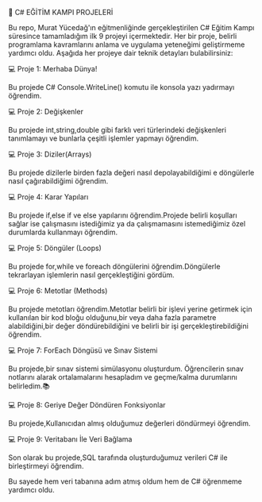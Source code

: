 🚀 C# EĞİTİM KAMPI PROJELERİ

Bu repo, Murat Yücedağ'ın eğitmenliğinde gerçekleştirilen C# Eğitim Kampı süresince tamamladığım ilk 9 projeyi içermektedir. Her bir proje, belirli programlama kavramlarını anlama ve uygulama yeteneğimi geliştirmeme yardımcı oldu. Aşağıda her projeye dair teknik detayları bulabilirsiniz:

💻 Proje 1: Merhaba Dünya!

Bu projede C# Console.WriteLine() komutu ile konsola yazı yadırmayı öğrendim.

💻 Proje 2: Değişkenler

Bu projede int,string,double gibi farklı veri türlerindeki değişkenleri tanımlamayı ve bunlarla çeşitli işlemler yapmayı öğrendim.

💻 Proje 3: Diziler(Arrays)

Bu projede dizilerle birden fazla değeri nasıl depolayabildiğimi e döngülerle nasıl çağırabildiğimi öğrendim.

💻 Proje 4: Karar Yapıları

Bu projede if,else if ve else yapılarını öğrendim.Projede belirli koşulları sağlar ise çalışmasını istediğimiz ya da çalışmamasını istemediğimiz özel durumlarda kullanmayı öğrendim.

💻 Proje 5: Döngüler (Loops)

Bu projede for,while ve foreach döngülerini öğrendim.Döngülerle tekrarlayan işlemlerin nasıl gerçekleştiğini gördüm.

💻 Proje 6: Metotlar (Methods)

Bu projede metotları öğrendim.Metotlar belirli bir işlevi yerine getirmek için kullanılan bir kod bloğu olduğunu,bir veya daha fazla parametre alabildiğini,bir değer döndürebildiğini ve belirli bir işi gerçekleştirebildiğini öğrendim.

💻 Proje 7: ForEach Döngüsü ve Sınav Sistemi 

Bu projede,bir sınav sistemi simülasyonu oluşturdum. Öğrencilerin sınav notlarını alarak ortalamalarını hesapladım ve geçme/kalma durumlarını belirledim.📚

💻 Proje 8: Geriye Değer Döndüren Fonksiyonlar

Bu projede,Kullanıcıdan almış olduğumuz değerleri döndürmeyi öğrendim.

💻 Proje 9: Veritabanı İle Veri Bağlama

Son olarak bu projede,SQL tarafında oluşturduğumuz verileri C# ile birleştirmeyi öğrendim. 

Bu sayede hem veri tabanına adım atmış oldum hem de C# öğrenmeme yardımcı oldu.


